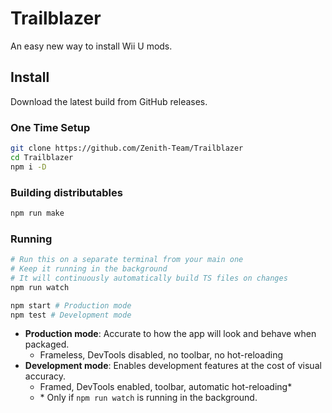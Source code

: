 # Trailblazer
An easy new way to install Wii U mods.

## Install
Download the latest build from GitHub releases.

### One Time Setup
```sh
git clone https://github.com/Zenith-Team/Trailblazer
cd Trailblazer
npm i -D
```

### Building distributables
```sh
npm run make
```

### Running
```sh
# Run this on a separate terminal from your main one
# Keep it running in the background
# It will continuously automatically build TS files on changes
npm run watch
```
```sh
npm start # Production mode
npm test # Development mode
```
* **Production mode**: Accurate to how the app will look and behave when packaged.
    * Frameless, DevTools disabled, no toolbar, no hot-reloading
* **Development mode**: Enables development features at the cost of visual accuracy.
    * Framed, DevTools enabled, toolbar, automatic hot-reloading*
    * \* Only if `npm run watch` is running in the background.
